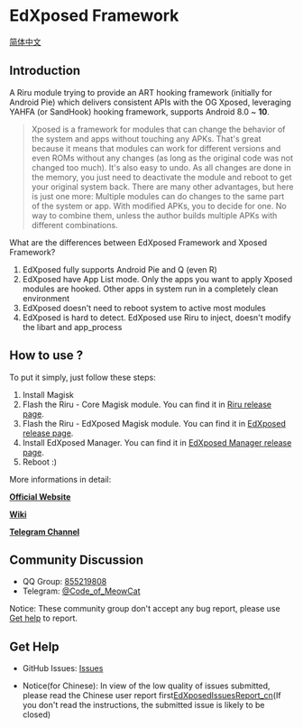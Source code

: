 # EdXposed Framework

[简体中文](https://github.com/ElderDrivers/EdXposed/wiki/%E7%AE%80%E4%BB%8B)

## Introduction 

A Riru module trying to provide an ART hooking framework (initially for Android Pie) which delivers consistent APIs with the OG Xposed, leveraging YAHFA (or SandHook) hooking framework, supports Android 8.0 ~ **10**.

> Xposed is a framework for modules that can change the behavior of the system and apps without touching any APKs. That's great because it means that modules can work for different versions and even ROMs without any changes (as long as the original code was not changed too much). It's also easy to undo. As all changes are done in the memory, you just need to deactivate the module and reboot to get your original system back. There are many other advantages, but here is just one more: Multiple modules can do changes to the same part of the system or app. With modified APKs, you to decide for one. No way to combine them, unless the author builds multiple APKs with different combinations.

What are the differences between EdXposed Framework and Xposed Framework?

1. EdXposed fully supports Android Pie and Q (even R)
2. EdXposed have App List mode. Only the apps you want to apply Xposed modules are hooked. Other apps in system run in a completely clean environment
3. EdXposed doesn't need to reboot system to active most modules
4. EdXposed is hard to detect. EdXposed use Riru to inject, doesn't modify the libart and app_process

## How to use ?

To put it simply, just follow these steps:

1. Install Magisk
2. Flash the Riru - Core Magisk module. You can find it in [Riru release page](https://github.com/RikkaApps/Riru/releases).
3. Flash the Riru - EdXposed Magisk module. You can find it in [EdXposed release page](https://github.com/ElderDrivers/EdXposed/releases).
4. Install EdXposed Manager. You can find it in [EdXposed Manager release page](https://github.com/ElderDrivers/EdXposedManager/releases).
5. Reboot :)

More informations in detail:

[**Official Website**](http://edxp.meowcat.org/)

[**Wiki**](https://github.com/ElderDrivers/EdXposed/wiki)

[**Telegram Channel**](https://t.me/EdXposed/)

## Community Discussion

- QQ Group: [855219808](http://shang.qq.com/wpa/qunwpa?idkey=fae42a3dba9dc758caf63e971be2564e67bf7edd751a2ff1c750478b0ad1ca3f)
- Telegram: [@Code_of_MeowCat](http://t.me/Code_of_MeowCat)

Notice: These community group don't accept any bug report, please use [Get help](#get-help) to report.

## Get Help

- GitHub Issues: [Issues](https://github.com/ElderDrivers/EdXposed/issues/)

- Notice(for Chinese): In view of the low quality of issues submitted, please read the Chinese user report first[EdXposedIssuesReport_cn](http://edxp.meowcat.org/assets/EdXposedIssuesReport_cn.txt)(If you don't read the instructions, the submitted issue is likely to be closed)
